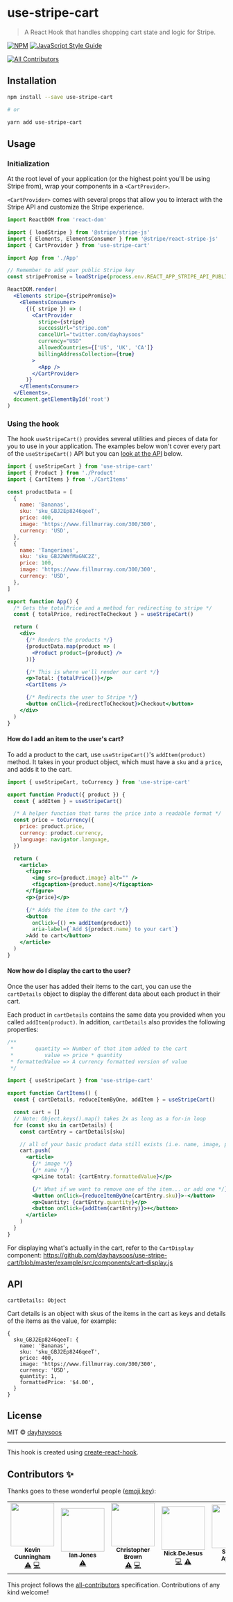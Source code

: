 # use-stripe-cart

> A React Hook that handles shopping cart state and logic for Stripe.

[![NPM](https://img.shields.io/npm/v/use-stripe-cart.svg)](https://www.npmjs.com/package/use-stripe-cart) [![JavaScript Style Guide](https://img.shields.io/badge/code_style-standard-brightgreen.svg)](https://standardjs.com)
<!-- ALL-CONTRIBUTORS-BADGE:START - Do not remove or modify this section -->
[![All Contributors](https://img.shields.io/badge/all_contributors-6-orange.svg?style=flat-square)](#contributors-)
<!-- ALL-CONTRIBUTORS-BADGE:END -->

## Installation

```bash
npm install --save use-stripe-cart

# or

yarn add use-stripe-cart
```

## Usage

### Initialization

At the root level of your application (or the highest point you'll be using Stripe from), wrap your components in a `<CartProvider>`.

`<CartProvider>` comes with several props that allow you to interact with the Stripe API and customize the Stripe experience.

```jsx
import ReactDOM from 'react-dom'

import { loadStripe } from '@stripe/stripe-js'
import { Elements, ElementsConsumer } from '@stripe/react-stripe-js'
import { CartProvider } from 'use-stripe-cart'

import App from './App'

// Remember to add your public Stripe key
const stripePromise = loadStripe(process.env.REACT_APP_STRIPE_API_PUBLIC)

ReactDOM.render(
  <Elements stripe={stripePromise}>
    <ElementsConsumer>
      {({ stripe }) => (
        <CartProvider
          stripe={stripe}
          successUrl="stripe.com"
          cancelUrl="twitter.com/dayhaysoos"
          currency="USD"
          allowedCountries={['US', 'UK', 'CA']}
          billingAddressCollection={true}
        >
          <App />
        </CartProvider>
      )}
    </ElementsConsumer>
  </Elements>,
  document.getElementById('root')
)
```

### Using the hook

The hook `useStripeCart()` provides several utilities and pieces of data for you to use in your application. The examples below won't cover every part of the `useStripeCart()` API but you can [look at the API](#API) below.

```jsx
import { useStripeCart } from 'use-stripe-cart'
import { Product } from './Product'
import { CartItems } from './CartItems'

const productData = [
  {
    name: 'Bananas',
    sku: 'sku_GBJ2Ep8246qeeT',
    price: 400,
    image: 'https://www.fillmurray.com/300/300',
    currency: 'USD',
  },
  {
    name: 'Tangerines',
    sku: 'sku_GBJ2WWfMaGNC2Z',
    price: 100,
    image: 'https://www.fillmurray.com/300/300',
    currency: 'USD',
  },
]

export function App() {
  /* Gets the totalPrice and a method for redirecting to stripe */
  const { totalPrice, redirectToCheckout } = useStripeCart()

  return (
    <div>
      {/* Renders the products */}
      {productData.map(product => (
        <Product product={product} />
      ))}

      {/* This is where we'll render our cart */}
      <p>Total: {totalPrice()}</p>
      <CartItems />

      {/* Redirects the user to Stripe */}
      <button onClick={redirectToCheckout}>Checkout</button>
    </div>
  )
}
```

#### How do I add an item to the user's cart?

To add a product to the cart, use `useStripeCart()`'s `addItem(product)` method. It takes in your product object, which must have a `sku` and a `price`, and adds it to the cart.

```jsx
import { useStripeCart, toCurrency } from 'use-stripe-cart'

export function Product({ product }) {
  const { addItem } = useStripeCart()

  /* A helper function that turns the price into a readable format */
  const price = toCurrency({
    price: product.price,
    currency: product.currency,
    language: navigator.language,
  })

  return (
    <article>
      <figure>
        <img src={product.image} alt="" />
        <figcaption>{product.name}</figcaption>
      </figure>
      <p>{price}</p>

      {/* Adds the item to the cart */}
      <button
        onClick={() => addItem(product)}
        aria-label={`Add ${product.name} to your cart`}
      >Add to cart</button>
    </article>
  )
}
```

#### Now how do I display the cart to the user?

Once the user has added their items to the cart, you can use the `cartDetails` object to display the different data about each product in their cart.

Each product in `cartDetails` contains the same data you provided when you called `addItem(product)`. In addition, `cartDetails` also provides the following properties:

```js
/**
 *       quantity => Number of that item added to the cart
 *          value => price * quantity
 * formattedValue => A currency formatted version of value
 */
```

```jsx
import { useStripeCart } from 'use-stripe-cart'

export function CartItems() {
  const { cartDetails, reduceItemByOne, addItem } = useStripeCart()

  const cart = []
  // Note: Object.keys().map() takes 2x as long as a for-in loop
  for (const sku in cartDetails) {
    const cartEntry = cartDetails[sku]

    // all of your basic product data still exists (i.e. name, image, price)
    cart.push(
      <article>
        {/* image */}
        {/* name */}
        <p>Line total: {cartEntry.formattedValue}</p>

        {/* What if we want to remove one of the item... or add one */}
        <button onClick={reduceItemByOne(cartEntry.sku)}>-</button>
        <p>Quantity: {cartEntry.quantity}</p>
        <button onClick={addItem(cartEntry)}>+</button>
      </article>
    )
  }
}
```

For displaying what's actually in the cart, refer to the `CartDisplay` component:
https://github.com/dayhaysoos/use-stripe-cart/blob/master/example/src/components/cart-display.js

## API

`cartDetails: Object`

Cart details is an object with skus of the items in the cart as keys and details of the items as the value, for example:

```json5
{
  sku_GBJ2Ep8246qeeT: {
    name: 'Bananas',
    sku: 'sku_GBJ2Ep8246qeeT',
    price: 400,
    image: 'https://www.fillmurray.com/300/300',
    currency: 'USD',
    quantity: 1,
    formattedPrice: '$4.00',
  }
}
```

## License

MIT © [dayhaysoos](https://github.com/dayhaysoos)

---

This hook is created using [create-react-hook](https://github.com/hermanya/create-react-hook).

## Contributors ✨

Thanks goes to these wonderful people ([emoji key](https://allcontributors.org/docs/en/emoji-key)):

<!-- ALL-CONTRIBUTORS-LIST:START - Do not remove or modify this section -->
<!-- prettier-ignore-start -->
<!-- markdownlint-disable -->
<table>
  <tr>
    <td align="center"><a href="http://www.kevincunningham.co.uk"><img src="https://avatars3.githubusercontent.com/u/8320213?v=4" width="100px;" alt=""/><br /><sub><b>Kevin Cunningham</b></sub></a><br /><a href="https://github.com/dayhaysoos/use-stripe-cart/commits?author=doingandlearning" title="Tests">⚠️</a> <a href="https://github.com/dayhaysoos/use-stripe-cart/commits?author=doingandlearning" title="Code">💻</a></td>
    <td align="center"><a href="https://ianjones.us/"><img src="https://avatars2.githubusercontent.com/u/4407263?v=4" width="100px;" alt=""/><br /><sub><b>Ian Jones</b></sub></a><br /><a href="https://github.com/dayhaysoos/use-stripe-cart/commits?author=theianjones" title="Tests">⚠️</a></td>
    <td align="center"><a href="https://chrisbrownie.dev/"><img src="https://avatars2.githubusercontent.com/u/19195374?v=4" width="100px;" alt=""/><br /><sub><b>Christopher Brown</b></sub></a><br /><a href="https://github.com/dayhaysoos/use-stripe-cart/commits?author=ChrisBrownie55" title="Tests">⚠️</a> <a href="https://github.com/dayhaysoos/use-stripe-cart/commits?author=ChrisBrownie55" title="Code">💻</a></td>
    <td align="center"><a href="https://github.com/dayhaysoos"><img src="https://avatars3.githubusercontent.com/u/1852675?v=4" width="100px;" alt=""/><br /><sub><b>Nick DeJesus</b></sub></a><br /><a href="https://github.com/dayhaysoos/use-stripe-cart/commits?author=dayhaysoos" title="Code">💻</a> <a href="https://github.com/dayhaysoos/use-stripe-cart/commits?author=dayhaysoos" title="Tests">⚠️</a></td>
    <td align="center"><a href="http://shodipoayomide.com"><img src="https://avatars2.githubusercontent.com/u/20538832?v=4" width="100px;" alt=""/><br /><sub><b>Shodipo Ayomide</b></sub></a><br /><a href="https://github.com/dayhaysoos/use-stripe-cart/commits?author=Developerayo" title="Documentation">📖</a></td>
    <td align="center"><a href="http://appbureauet.dk"><img src="https://avatars1.githubusercontent.com/u/167574?v=4" width="100px;" alt=""/><br /><sub><b>Anders Bech Mellson</b></sub></a><br /><a href="https://github.com/dayhaysoos/use-stripe-cart/commits?author=mellson" title="Code">💻</a></td>
  </tr>
</table>

<!-- markdownlint-enable -->
<!-- prettier-ignore-end -->
<!-- ALL-CONTRIBUTORS-LIST:END -->

This project follows the [all-contributors](https://github.com/all-contributors/all-contributors) specification. Contributions of any kind welcome!
